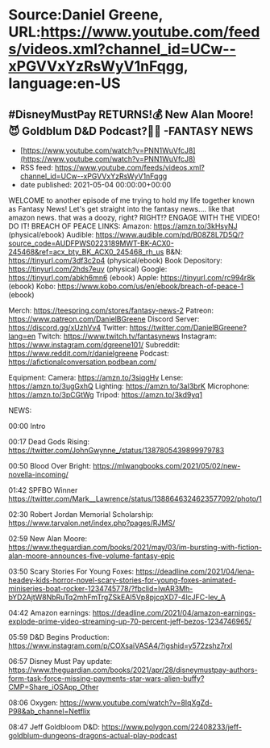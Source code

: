 # Source:Daniel Greene, URL:https://www.youtube.com/feeds/videos.xml?channel_id=UCw--xPGVVxYzRsWyV1nFqgg, language:en-US

## #DisneyMustPay RETURNS!💰 New Alan Moore!😈 Goldblum D&D Podcast?👼🏼 -FANTASY NEWS
 - [https://www.youtube.com/watch?v=PNN1WuVfcJ8](https://www.youtube.com/watch?v=PNN1WuVfcJ8)
 - RSS feed: https://www.youtube.com/feeds/videos.xml?channel_id=UCw--xPGVVxYzRsWyV1nFqgg
 - date published: 2021-05-04 00:00:00+00:00

WELCOME to another episode of me trying to hold my life together known as Fantasy News! Let's get straight into the fantasy news.... like that amazon news. that was a doozy, right? RIGHT!? ENGAGE WITH THE VIDEO! DO IT!
BREACH OF PEACE LINKS: 
Amazon: https://amzn.to/3kHsyNJ (physical/ebook)
Audible: https://www.audible.com/pd/B08Z8L7D5Q/?source_code=AUDFPWS0223189MWT-BK-ACX0-245468&ref=acx_bty_BK_ACX0_245468_rh_us
B&N: https://tinyurl.com/3df3c2p4 (physical/ebook)
Book Depository: https://tinyurl.com/2hds7euy (physical)
Google: https://tinyurl.com/abkh6mn6 (ebook)
Apple: https://tinyurl.com/rc994r8k (ebook)
Kobo: https://www.kobo.com/us/en/ebook/breach-of-peace-1 (ebook)

Merch: https://teespring.com/stores/fantasy-news-2
Patreon: https://www.patreon.com/DanielBGreene
Discord Server: https://discord.gg/xUzhVv4
Twitter: https://twitter.com/DanielBGreene?lang=en
Twitch: https://www.twitch.tv/fantasynews
Instagram: https://www.instagram.com/dgreene101/
Subreddit: https://www.reddit.com/r/danielgreene 
Podcast: https://afictionalconversation.podbean.com/

Equipment: 
Camera: https://amzn.to/3siqgHv 
Lense: https://amzn.to/3ugGxhQ 
Lighting: https://amzn.to/3aI3brK 
Microphone: https://amzn.to/3pCGtWg 
Tripod: https://amzn.to/3kd9yq1 

NEWS: 

00:00 Intro

00:17 Dead Gods Rising: https://twitter.com/JohnGwynne_/status/1387805439899979783 

00:50 Blood Over Bright: https://mlwangbooks.com/2021/05/02/new-novella-incoming/ 

01:42 SPFBO Winner https://twitter.com/Mark__Lawrence/status/1388646324623577092/photo/1  

02:30 Robert Jordan Memorial Scholarship: https://www.tarvalon.net/index.php?pages/RJMS/ 

02:59 New Alan Moore: https://www.theguardian.com/books/2021/may/03/im-bursting-with-fiction-alan-moore-announces-five-volume-fantasy-epic

03:50 Scary Stories For Young Foxes: https://deadline.com/2021/04/lena-headey-kids-horror-novel-scary-stories-for-young-foxes-animated-miniseries-boat-rocker-1234745778/?fbclid=IwAR3Mh-bYD2AjtW8NbRuTq2mhFmTrgZSkEAI5Vp8pjcqXD7-4lcJFC-Iev_A 

04:42 Amazon earnings: https://deadline.com/2021/04/amazon-earnings-explode-prime-video-streaming-up-70-percent-jeff-bezos-1234746965/ 

05:59 D&D Begins Production: https://www.instagram.com/p/COXsaiVASA4/?igshid=y572zshz7rxl 

06:57 Disney Must Pay update: https://www.theguardian.com/books/2021/apr/28/disneymustpay-authors-form-task-force-missing-payments-star-wars-alien-buffy?CMP=Share_iOSApp_Other 

08:06 Oxygen: https://www.youtube.com/watch?v=8IqXgZd-P98&ab_channel=Netflix 

08:47 Jeff Goldbloom D&D: https://www.polygon.com/22408233/jeff-goldblum-dungeons-dragons-actual-play-podcast

